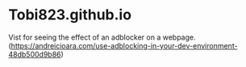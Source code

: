 # Tobi823.github.io
Vist <a href="https://tobi823.github.io/adblocker.html"></a> for seeing the effect of an adblocker on a webpage. (https://andreicioara.com/use-adblocking-in-your-dev-environment-48db500d9b86)
